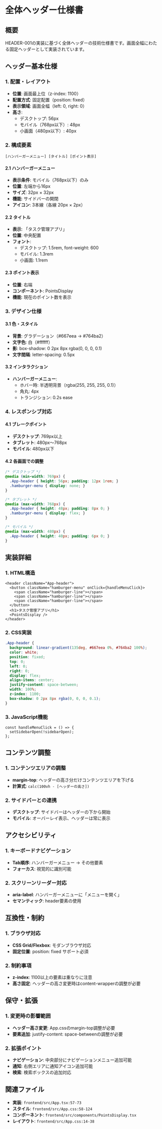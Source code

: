 # 全体ヘッダー仕様書

## 概要
HEADER-001の実装に基づく全体ヘッダーの技術仕様書です。画面全幅にわたる固定ヘッダーとして実装されています。

## ヘッダー基本仕様

### 1. 配置・レイアウト
- **位置**: 画面最上位（z-index: 1100）
- **配置方式**: 固定配置（position: fixed）
- **表示領域**: 画面全幅（left: 0, right: 0）
- **高さ**: 
  - デスクトップ: 56px
  - モバイル（768px以下）: 48px
  - 小画面（480px以下）: 40px

### 2. 構成要素
```
[ハンバーガーメニュー] [タイトル] [ポイント表示]
```

#### 2.1 ハンバーガーメニュー
- **表示条件**: モバイル（768px以下）のみ
- **位置**: 左端から16px
- **サイズ**: 32px × 32px
- **機能**: サイドバーの開閉
- **アイコン**: 3本線（各線 20px × 2px）

#### 2.2 タイトル
- **表示**: 「タスク管理アプリ」
- **位置**: 中央配置
- **フォント**: 
  - デスクトップ: 1.5rem, font-weight: 600
  - モバイル: 1.3rem
  - 小画面: 1.1rem

#### 2.3 ポイント表示
- **位置**: 右端
- **コンポーネント**: PointsDisplay
- **機能**: 現在のポイント数を表示

### 3. デザイン仕様

#### 3.1 色・スタイル
- **背景**: グラデーション（#667eea → #764ba2）
- **文字色**: 白（#ffffff）
- **影**: box-shadow: 0 2px 8px rgba(0, 0, 0, 0.1)
- **文字間隔**: letter-spacing: 0.5px

#### 3.2 インタラクション
- **ハンバーガーメニュー**: 
  - ホバー時: 半透明背景（rgba(255, 255, 255, 0.1)）
  - 角丸: 4px
  - トランジション: 0.2s ease

### 4. レスポンシブ対応

#### 4.1 ブレークポイント
- **デスクトップ**: 769px以上
- **タブレット**: 480px〜768px
- **モバイル**: 480px以下

#### 4.2 各画面での調整
```css
/* デスクトップ */
@media (min-width: 769px) {
  .App-header { height: 56px; padding: 12px 1rem; }
  .hamburger-menu { display: none; }
}

/* タブレット */
@media (max-width: 768px) {
  .App-header { height: 48px; padding: 8px 0; }
  .hamburger-menu { display: flex; }
}

/* モバイル */
@media (max-width: 480px) {
  .App-header { height: 40px; padding: 6px 0; }
}
```

## 実装詳細

### 1. HTML構造
```tsx
<header className="App-header">
  <button className="hamburger-menu" onClick={handleMenuClick}>
    <span className="hamburger-line"></span>
    <span className="hamburger-line"></span>
    <span className="hamburger-line"></span>
  </button>
  <h1>タスク管理アプリ</h1>
  <PointsDisplay />
</header>
```

### 2. CSS実装
```css
.App-header {
  background: linear-gradient(135deg, #667eea 0%, #764ba2 100%);
  color: white;
  position: fixed;
  top: 0;
  left: 0;
  right: 0;
  display: flex;
  align-items: center;
  justify-content: space-between;
  width: 100%;
  z-index: 1100;
  box-shadow: 0 2px 8px rgba(0, 0, 0, 0.1);
}
```

### 3. JavaScript機能
```tsx
const handleMenuClick = () => {
  setSidebarOpen(!sidebarOpen);
};
```

## コンテンツ調整

### 1. コンテンツエリアの調整
- **margin-top**: ヘッダーの高さ分だけコンテンツエリアを下げる
- **計算式**: `calc(100vh - [ヘッダーの高さ])`

### 2. サイドバーとの連携
- **デスクトップ**: サイドバーはヘッダーの下から開始
- **モバイル**: オーバーレイ表示、ヘッダーは常に表示

## アクセシビリティ

### 1. キーボードナビゲーション
- **Tab順序**: ハンバーガーメニュー → その他要素
- **フォーカス**: 視覚的に識別可能

### 2. スクリーンリーダー対応
- **aria-label**: ハンバーガーメニューに「メニューを開く」
- **セマンティック**: header要素の使用

## 互換性・制約

### 1. ブラウザ対応
- **CSS Grid/Flexbox**: モダンブラウザ対応
- **固定位置**: position: fixed サポート必須

### 2. 制約事項
- **z-index**: 1100以上の要素は重なりに注意
- **高さ固定**: ヘッダーの高さ変更時はcontent-wrapperの調整が必要

## 保守・拡張

### 1. 変更時の影響範囲
- **ヘッダー高さ変更**: App.cssのmargin-top調整が必要
- **要素追加**: justify-content: space-betweenの調整が必要

### 2. 拡張ポイント
- **ナビゲーション**: 中央部分にナビゲーションメニュー追加可能
- **通知**: 右側エリアに通知アイコン追加可能
- **検索**: 検索ボックスの追加対応

## 関連ファイル
- **実装**: `frontend/src/App.tsx:57-73`
- **スタイル**: `frontend/src/App.css:58-124`
- **コンポーネント**: `frontend/src/components/PointsDisplay.tsx`
- **レイアウト**: `frontend/src/App.css:14-38`